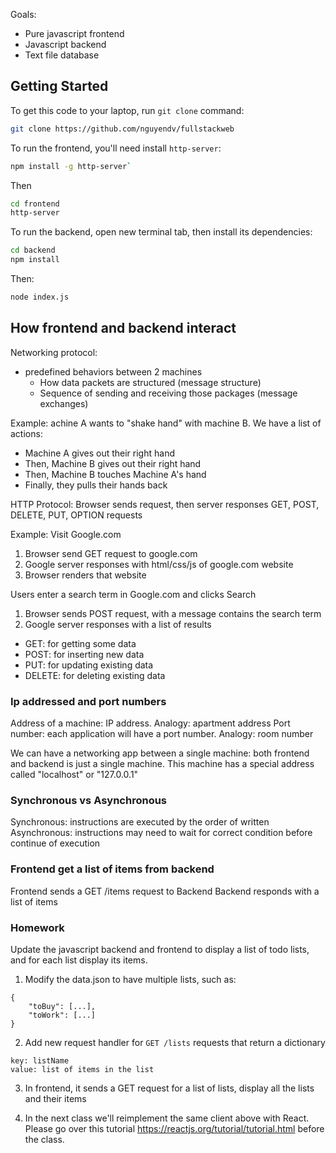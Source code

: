 Goals:
- Pure javascript frontend
- Javascript backend
- Text file database

## Getting Started
To get this code to your laptop, run `git clone` command:
```bash
git clone https://github.com/nguyendv/fullstackweb
```

To run the frontend, you'll need install `http-server`:
```bash
npm install -g http-server`
```

Then
```bash
cd frontend
http-server
```

To run the backend, open new terminal tab, then install its dependencies:
```bash
cd backend
npm install
```

Then:
```bash
node index.js
```

## How frontend and backend interact
Networking protocol:
- predefined behaviors between 2 machines
    - How data packets are structured (message structure)
    - Sequence of sending and receiving those packages (message exchanges)

Example: achine A wants to "shake hand" with machine B. We have a list of actions:
- Machine A gives out their right hand
- Then, Machine B gives out their right hand
- Then, Machine B touches Machine A's hand
- Finally, they pulls their hands back

HTTP Protocol:
Browser sends request, then server responses
GET, POST, DELETE, PUT, OPTION requests

Example: Visit Google.com
1. Browser send GET request to google.com
2. Google server responses with html/css/js of google.com website
3. Browser renders that website

Users enter a search term in Google.com and clicks Search
1. Browser sends POST request, with a message contains the search term
2. Google server responses with a list of results

- GET: for getting some data
- POST: for inserting new data
- PUT: for updating existing data
- DELETE: for deleting existing data

### Ip addressed and port numbers
Address of a machine: IP address. Analogy: apartment address
Port number: each application will have a port number. Analogy: room number

We can have a networking app between a single machine: both frontend and backend is just a single machine. This machine has a special address called "localhost" or "127.0.0.1"

### Synchronous vs Asynchronous
Synchronous: instructions are executed by the order of written
Asynchronous: instructions may need to wait for correct condition before continue of execution

### Frontend get a list of items from backend
Frontend sends a GET /items request to Backend
Backend responds with a list of items

### Homework
Update the javascript backend and frontend to display a list of todo lists, and for each list display its items.

1. Modify the data.json to have multiple lists, such as:
```
{ 
    "toBuy": [...], 
    "toWork": [...]
}
```

2. Add new request handler for `GET /lists` requests that return a dictionary
```
key: listName
value: list of items in the list
```

3. In frontend, it sends a GET request for a list of lists,
display all the lists and their items

4. In the next class we'll reimplement the same client above with React. Please go over this tutorial https://reactjs.org/tutorial/tutorial.html before the class.
